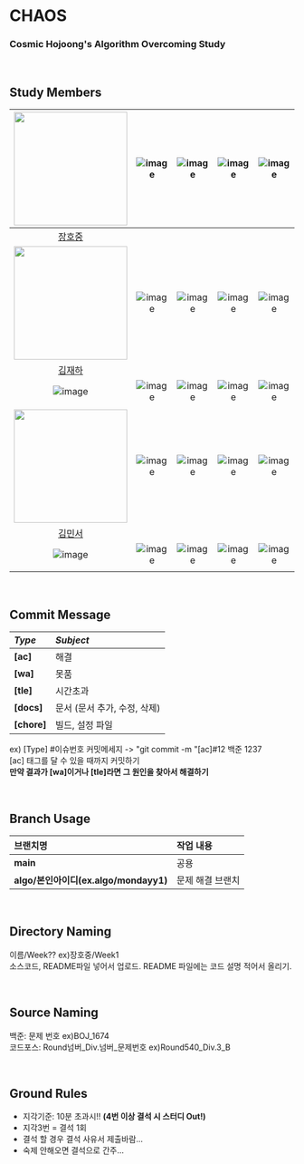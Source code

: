 # CHAOS
### Cosmic Hojoong's Algorithm Overcoming Study

</br>

## Study Members

|<img src="https://avatars.githubusercontent.com/u/128250130?v=4" width="200" height="200"/>|![image]()|![image]()|![image]()|![image]()|
|:-:|:-:|:-:|:-:|:-:|
|[장호중](https://github.com/mondayy1)|[]()|[]()|[]()|[]()|
|<img src="https://avatars.githubusercontent.com/u/128571125?s=400&u=a8dcb208498e3bbef65d196740552fcb4d3bafab&v=4" width="200" height="200"/>|![image]()|![image]()|![image]()|![image]()|
|[김재하](https://github.com/kjh3291)|[]()|[]()|[]()|[]()|
|![image]()|![image]()|![image]()|![image]()|![image]()|
|[]()|[]()|[]()|[]()|[]()|
|<img src="https://search.pstatic.net/common/?src=http%3A%2F%2Fblogfiles.naver.net%2F20141211_87%2Fapple8223_1418260372201mThxF_JPEG%2F1321396651560.jpg&type=sc960_832" width="200" height="200"/>|![image]()|![image]()|![image]()|![image]()|
|[김민서]()|[]()|[]()|[]()|[]()|
|![image]()|![image]()|![image]()|![image]()|![image]()|
|[]()|[]()|[]()|[]()|[]()|

</br>

## Commit Message
|*Type*|*Subject*|
|:---|:---|
|**[ac]**|해결|
|**[wa]**|못품|
|**[tle]**|시간초과|
|**[docs]**|문서 (문서 추가, 수정, 삭제)|
|**[chore]**|빌드, 설정 파일|

ex) [Type] #이슈번호 커밋메세지 -> "git commit -m "[ac]#12 백준 1237   
[ac] 태그를 달 수 있을 때까지 커밋하기   
**만약 결과가 [wa]이거나 [tle]라면 그 원인을 찾아서 해결하기**

</br>

## Branch Usage
|브랜치명|작업 내용|
|:---|:---|
|**main**|공용|
|**algo/본인아이디(ex.algo/mondayy1)**|문제 해결 브랜치|

</br>

## Directory Naming
이름/Week?? ex)장호중/Week1 </br>
소스코드, README파일 넣어서 업로드. README 파일에는 코드 설명 적어서 올리기.

</br>

## Source Naming
백준: 문제 번호 ex)BOJ_1674 </br>
코드포스: Round넘버_Div.넘버_문제번호 ex)Round540_Div.3_B

</br>

## Ground Rules
* 지각기준: 10분 초과시!! **(4번 이상 결석 시 스터디 Out!)**
* 지각3번 = 결석 1회
* 결석 할 경우 결석 사유서 제출바람...
* 숙제 안해오면 결석으로 간주...

</br>

